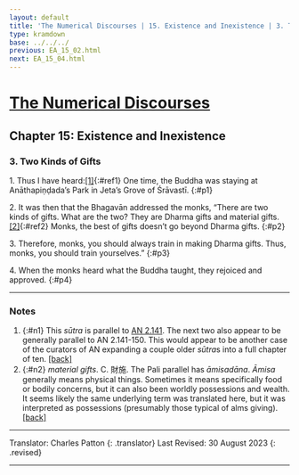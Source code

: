```yaml
---
layout: default
title: 'The Numerical Discourses | 15. Existence and Inexistence | 3. Two Kinds of Gifts'
type: kramdown
base: ../../../
previous: EA_15_02.html
next: EA_15_04.html
---
```


# [The Numerical Discourses](../index.html)
## Chapter 15: Existence and Inexistence
### 3. Two Kinds of Gifts

1\. Thus I have heard:[\[1\]](#n1){:#ref1} One time, the Buddha was staying at Anāthapiṇḍada’s Park in Jeta’s Grove of Śrāvastī.
{:#p1}

2\. It was then that the Bhagavān addressed the monks, “There are two kinds of gifts. What are the two? They are Dharma gifts and material gifts.[\[2\]](#n2){:#ref2} Monks, the best of gifts doesn’t go beyond Dharma gifts.
{:#p2}

3\. Therefore, monks, you should always train in making Dharma gifts. Thus, monks, you should train yourselves.”
{:#p3}

4\. When the monks heard what the Buddha taught, they rejoiced and approved.
{:#p4}

---

### Notes

1. {:#n1} This <em>sūtra</em> is parallel to <a href="https://suttacentral.net/an2.141" target="_blank">AN 2.141</a>. The next two also appear to be generally parallel to AN 2.141-150. This would appear to be another case of the curators of AN expanding a couple older <em>sūtra</em>s into a full chapter of ten. [\[back\]](#ref1)
2. {:#n2} <em>material gifts</em>. C. 財施. The Pali parallel has <em>āmisadāna</em>. <em>Āmisa</em> generally means physical things. Sometimes it means specifically food or bodily concerns, but it can also been worldly possessions and wealth. It seems likely the same underlying term was translated here, but it was interpreted as possessions (presumably those typical of alms giving). [\[back\]](#ref2)

---

Translator: Charles Patton
{: .translator}
Last Revised: 30 August 2023
{: .revised}

---